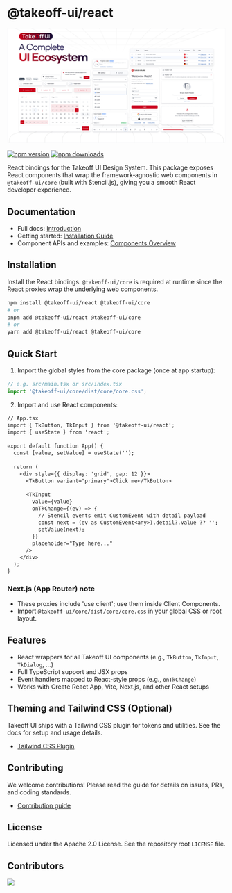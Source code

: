 # @takeoff-ui/react

![Takeoff UI Hero](../../docs/static/img/takeoff-og.jpg)

[![npm version](https://img.shields.io/npm/v/@takeoff-ui/react.svg)](https://www.npmjs.com/package/@takeoff-ui/react)
[![npm downloads](https://img.shields.io/npm/dm/@takeoff-ui/react.svg)](https://www.npmjs.com/package/@takeoff-ui/react)

React bindings for the Takeoff UI Design System. This package exposes React components that wrap the framework‑agnostic web components in `@takeoff-ui/core` (built with Stencil.js), giving you a smooth React developer experience.

## Documentation

- Full docs: [Introduction](https://takeoff-ui-blond.vercel.app/docs/Introduction)
- Getting started: [Installation Guide](https://takeoff-ui-blond.vercel.app/docs/Installation)
- Component APIs and examples: [Components Overview](https://takeoff-ui-blond.vercel.app/docs/Components/Overview)  

## Installation

Install the React bindings. `@takeoff-ui/core` is required at runtime since the React proxies wrap the underlying web components.

```bash
npm install @takeoff-ui/react @takeoff-ui/core
# or
pnpm add @takeoff-ui/react @takeoff-ui/core
# or
yarn add @takeoff-ui/react @takeoff-ui/core
```

## Quick Start

1) Import the global styles from the core package (once at app startup):

```ts
// e.g. src/main.tsx or src/index.tsx
import '@takeoff-ui/core/dist/core/core.css';
```

2) Import and use React components:

```tsx
// App.tsx
import { TkButton, TkInput } from '@takeoff-ui/react';
import { useState } from 'react';

export default function App() {
  const [value, setValue] = useState('');

  return (
    <div style={{ display: 'grid', gap: 12 }}>
      <TkButton variant="primary">Click me</TkButton>

      <TkInput
        value={value}
        onTkChange={(ev) => {
          // Stencil events emit CustomEvent with detail payload
          const next = (ev as CustomEvent<any>).detail?.value ?? '';
          setValue(next);
        }}
        placeholder="Type here..."
      />
    </div>
  );
}
```

### Next.js (App Router) note

- These proxies include 'use client'; use them inside Client Components.
- Import `@takeoff-ui/core/dist/core/core.css` in your global CSS or root layout.

## Features

- React wrappers for all Takeoff UI components (e.g., `TkButton`, `TkInput`, `TkDialog`, ...)
- Full TypeScript support and JSX props
- Event handlers mapped to React-style props (e.g., `onTkChange`)
- Works with Create React App, Vite, Next.js, and other React setups

## Theming and Tailwind CSS (Optional)

Takeoff UI ships with a Tailwind CSS plugin for tokens and utilities. See the docs for setup and usage details.

- [Tailwind CSS Plugin](https://takeoff-ui-blond.vercel.app/docs/Tailwind)

## Contributing

We welcome contributions! Please read the guide for details on issues, PRs, and coding standards.
- [Contribution guide](https://takeoff-ui-blond.vercel.app/docs/CONTRIBUTING)

## License

Licensed under the Apache 2.0 License. See the repository root `LICENSE` file.

## Contributors

<a href="https://github.com/turkishtechnology/takeoff-ui/graphs/contributors">
  <img src="https://contrib.rocks/image?repo=turkishtechnology/takeoff-ui" />
</a>
